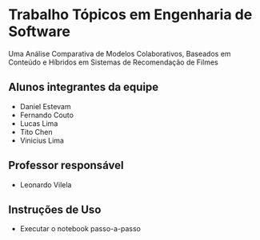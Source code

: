 # Trabalho Tópicos em Engenharia de Software

Uma Análise Comparativa de Modelos Colaborativos, Baseados em Conteúdo e Híbridos em Sistemas de Recomendação de Filmes

## Alunos integrantes da equipe

- Daniel Estevam
- Fernando Couto
- Lucas Lima
- Tito Chen
- Vinicius Lima

## Professor responsável

- Leonardo Vilela

## Instruções de Uso

- Executar o notebook passo-a-passo
